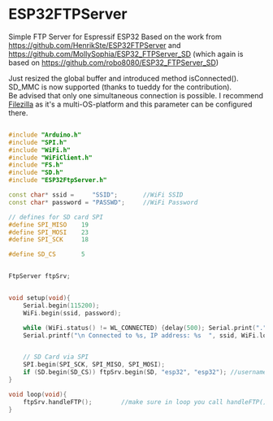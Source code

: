 # ESP32FTPServer
Simple FTP Server for Espressif ESP32
Based on the work from https://github.com/HenrikSte/ESP32FTPServer and https://github.com/MollySophia/ESP32_FTPServer_SD (which again is based on https://github.com/robo8080/ESP32_FTPServer_SD) 

Just resized the global buffer and introduced method isConnected().<br />
SD_MMC is now supported (thanks to tueddy for the contribution).<br />
Be advised that only one simultaneous connection is possible. I recommend [Filezilla](https://filezilla-project.org/) as it's a multi-OS-platform and this parameter can be configured there.

```c++

#include "Arduino.h"
#include "SPI.h"
#include "WiFi.h"
#include "WiFiClient.h"
#include "FS.h"
#include "SD.h"
#include "ESP32FtpServer.h"

const char* ssid =     "SSID";       //WiFi SSID
const char* password = "PASSWD";     //WiFi Password

// defines for SD card SPI
#define SPI_MISO    19
#define SPI_MOSI    23
#define SPI_SCK     18

#define SD_CS       5


FtpServer ftpSrv;


void setup(void){
    Serial.begin(115200);
    WiFi.begin(ssid, password);

    while (WiFi.status() != WL_CONNECTED) {delay(500); Serial.print(".");}
    Serial.printf("\n Connected to %s, IP address: %s  ", ssid, WiFi.localIP().toString().c_str());


    // SD Card via SPI
    SPI.begin(SPI_SCK, SPI_MISO, SPI_MOSI);
    if (SD.begin(SD_CS)) ftpSrv.begin(SD, "esp32", "esp32"); //username, password for ftp.
}

void loop(void){
    ftpSrv.handleFTP();        //make sure in loop you call handleFTP()!!
}
```
